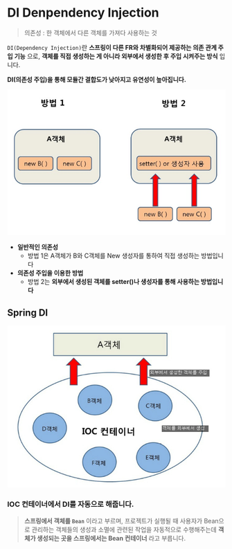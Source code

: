 # DI Denpendency Injection

> 의존성 : 한 객체에서 다른 객체를 가져다 사용하는 것

``DI(Dependency Injection)``란 __스프링이 다른 FR와 차별화되어 제공하는 의존 관계 주입 기능__ 으로, __객체를 직접 생성하는 게 아니라 외부에서 생성한 후 주입 시켜주는 방식__ 입니다.

__DI(의존성 주입)을 통해 모듈간 결합도가 낮아지고 유연성이 높아집니다.__

![DI](./img/DI.png)

- __일반적인 의존성__
  - 방법 1은 A객체가 B와 C객체를 New 생성자를 통하여 직접 생성하는 방법입니다
- __의존성 주입을 이용한 방법__
  - 방법 2는 __외부에서 생성된 객체를 setter()나 생성자를 통해 사용하는 방법입니다__

## Spring DI

![Spring_Di](./img/Spring_DI.jpg)

### IOC 컨테이너에서 DI를 자동으로 해줍니다.

> __스프링에서 객체를 ``Bean``__ 이라고 부르며, 프로젝트가 실행될 때 사용자가 Bean으로 관리하는 객체들의 생성과 소멸에 관련된 작업을 자동적으로 수행해주는데 __객체가 생성되는 곳을 스프링에서는 Bean 컨테이너__ 라고 부릅니다.